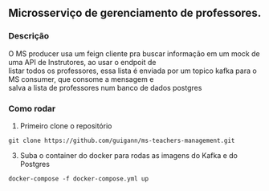 ## Microsserviço de gerenciamento de professores.

### Descrição
O MS producer usa um feign cliente pra buscar informação em um mock de uma API de Instrutores, ao usar o endpoit de <br>
listar todos os professores, essa lista é enviada por um topico kafka para o MS consumer, que consome a mensagem e <br>
salva a lista de professores num banco de dados postgres


### Como rodar
1. Primeiro clone o repositório

```
git clone https://github.com/guigann/ms-teachers-management.git
```

3. Suba o container do docker para rodas as imagens do Kafka e do Postgres
```
docker-compose -f docker-compose.yml up
```